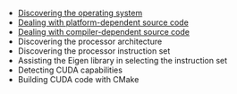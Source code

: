 - [Discovering the operating system](recipe-0011/README.md)
- [Dealing with platform-dependent source code](recipe-0012/README.md)
- [Dealing with compiler-dependent source code](recipe-0013/README.md)
- Discovering the processor architecture
- Discovering the processor instruction set
- Assisting the Eigen library in selecting the instruction set
- Detecting CUDA capabilities
- Building CUDA code with CMake

